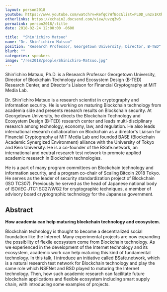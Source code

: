 ```yaml
---
layout: person2018
youtube: https://www.youtube.com/watch?v=RefqC7WfBoc&list=PL0D_unzx1KXhvrIzPl1j0mrihgq44nGOh&index=10&t=11s
otherlinks: https://xchain2.docsend.com/view/uvzq3w3
permalink: person2018/:title
date: 2018-02-24 12:00:00 -0600

title:  "Shin'ichiro Matsuo"
name: "Dr. Shin'ichiro Matsuo"
position: "Research Professor, Georgetown University; Director, B-TED"
blurb: ""
categories: speakers
image: "/res2018/people/Shinichiro-Matsuo.jpg"
---
```


Shin'ichiro Matsuo, Ph.D. is a Research Professor Georgetown University, Director of Blockchain Technology and Ecosystem Design (B-TED) Research Center, and Director's Liaison for Financial Cryptography at MIT Media Lab.

Dr. Shin'ichiro Matsuo is a research scientist in cryptography and information security. He is working on maturing Blockchain technology from academia side and presents research results on Blockchain security. At Georgetown University, he directs the Blockchain Technology and Ecosystem Design (B-TED) research center and leads multi-disciplinary research among technology, economy, law, and regulation. He also leads international research collaboration on Blockchain as a director's Liaison for Financial Cryptography at MIT Media Lab and founded BASE (Blockchain Academic Synergized Environment) alliance with the University of Tokyo and Keio University. He is a co-founder of the BSafe.network, an international and neutral research test network to promote applied academic research in Blockchain technologies.

He is a part of many program committees on Blockchain technology and information security, and a program co-chair of Scaling Bitcoin 2018 Tokyo. He serves as the leader of security standardization project of Blockchain (ISO TC307). Previously he served as the head of Japanese national body of ISO/IEC JTC1 SC27/WG2 for cryptographic techniques, a member of advisory board cryptographic technology for the Japanese government.

## Abstract

**How academia can help maturing blockchain technology and ecosystem.**

Blockchain technology is thought to become a decentralized social foundation like the Internet. Many experimental projects are now expanding the possibility of flexile ecosystem come from Blockchain technology. As we experienced in the development of the Internet technology and its ecosystem, academic work can help maturing this kind of fundamental technology. In this talk, I introduce an initiative called BSafe.network, which is a natural research test network for Blockchain technology and play the same role which NSFNet and BSD played to maturing the Internet technology. Then, how such academic research can facilitate future blockchain applications and flexible ecosystem including smart supply chain, with introducing some examples of projects.
